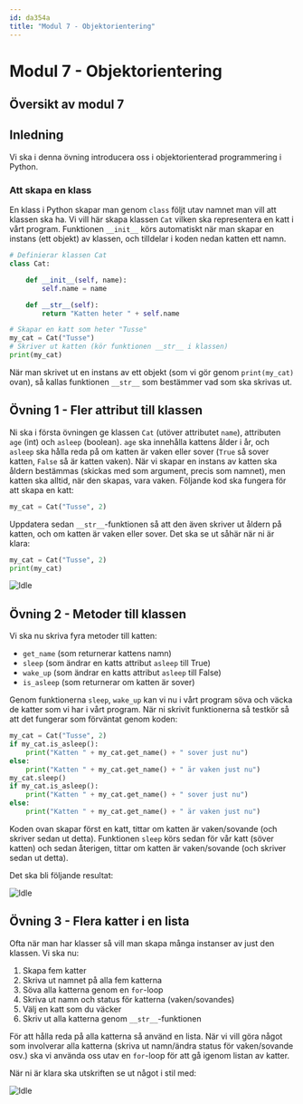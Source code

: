 ```yaml
---
id: da354a
title: "Modul 7 - Objektorientering"
---
```


# Modul 7 - Objektorientering

## Översikt av modul 7

## Inledning

Vi ska i denna övning introducera oss i objektorienterad programmering i Python.

### Att skapa en klass

En klass i Python skapar man genom `class` följt utav namnet man vill att klassen ska ha. Vi vill här skapa klassen `Cat` vilken ska representera en katt i vårt program. Funktionen `__init__` körs automatiskt när man skapar en instans (ett objekt) av klassen, och tilldelar i koden nedan katten ett namn.

```python
# Definierar klassen Cat
class Cat:

    def __init__(self, name):
        self.name = name

    def __str__(self):
        return "Katten heter " + self.name

# Skapar en katt som heter "Tusse"
my_cat = Cat("Tusse")
# Skriver ut katten (kör funktionen __str__ i klassen)
print(my_cat)
```

När man skrivet ut en instans av ett objekt (som vi gör genom `print(my_cat)` ovan), så kallas funktionen `__str__` som bestämmer vad som ska skrivas ut.

## Övning 1 - Fler attribut till klassen

Ni ska i första övningen ge klassen `Cat` (utöver attributet `name`), attributen `age` (int) och `asleep` (boolean). `age` ska innehålla kattens ålder i år, och `asleep` ska hålla reda på om katten är vaken eller sover (`True` så sover katten, `False` så är katten vaken). När vi skapar en instans av katten ska åldern bestämmas (skickas med som argument, precis som namnet), men katten ska alltid, när den skapas, vara vaken. Följande kod ska fungera för att skapa en katt:

```python
my_cat = Cat("Tusse", 2)
```

Uppdatera sedan `__str__`-funktionen så att den även skriver ut åldern på katten, och om katten är vaken eller sover. Det ska se ut såhär när ni är klara:

```python
my_cat = Cat("Tusse", 2)
print(my_cat)
```

![Idle](../images/idle.png)

## Övning 2 - Metoder till klassen

Vi ska nu skriva fyra metoder till katten:

- `get_name` (som returnerar kattens namn)
- `sleep` (som ändrar en katts attribut `asleep` till True)
- `wake_up` (som ändrar en katts attribut `asleep` till False)
- `is_asleep` (som returnerar om katten är sover)

Genom funktionerna `sleep`, `wake_up` kan vi nu i vårt program söva och väcka de katter som vi har i vårt program. När ni skrivit funktionerna så testkör så att det fungerar som förväntat genom koden:

```python
my_cat = Cat("Tusse", 2)
if my_cat.is_asleep():
    print("Katten " + my_cat.get_name() + " sover just nu")
else:
    print("Katten " + my_cat.get_name() + " är vaken just nu")
my_cat.sleep()
if my_cat.is_asleep():
    print("Katten " + my_cat.get_name() + " sover just nu")
else:
    print("Katten " + my_cat.get_name() + " är vaken just nu")
```

Koden ovan skapar först en katt, tittar om katten är vaken/sovande (och skriver sedan ut detta). Funktionen `sleep` körs sedan för vår katt (söver katten) och sedan återigen, tittar om katten är vaken/sovande (och skriver sedan ut detta).

Det ska bli följande resultat:

![Idle](../images/idle2.png)

## Övning 3 - Flera katter i en lista

Ofta när man har klasser så vill man skapa många instanser av just den klassen. Vi ska nu:

1. Skapa fem katter
2. Skriva ut namnet på alla fem katterna
3. Söva alla katterna genom en `for`-loop
4. Skriva ut namn och status för katterna (vaken/sovandes)
5. Välj en katt som du väcker
6. Skriv ut alla katterna genom `__str__`-funktionen

För att hålla reda på alla katterna så använd en lista. När vi vill göra något som involverar alla katterna (skriva ut namn/ändra status för vaken/sovande osv.) ska vi använda oss utav en `for`-loop för att gå igenom listan av katter.

När ni är klara ska utskriften se ut något i stil med:

![Idle](../images/idle3.png)